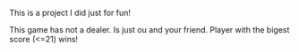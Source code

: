 This is a project I did just for fun!

This game has not a dealer. Is just ou and your friend. Player with the bigest score (<=21) wins!
